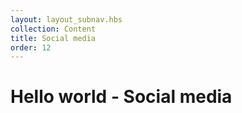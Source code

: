 ```yaml
---
layout: layout_subnav.hbs
collection: Content
title: Social media
order: 12
---
```


# Hello world - Social media
